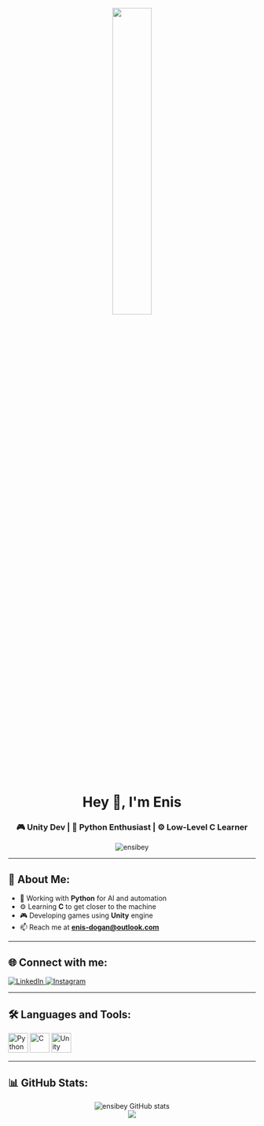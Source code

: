 <p align="center">
  <img src="https://i.gifer.com/53jt.gif" width="40%" />
</p>

<h1 align="center">Hey 👋, I'm Enis</h1>
<h3 align="center">🎮 Unity Dev | 🐍 Python Enthusiast | ⚙️ Low-Level C Learner</h3>

<p align="center">
  <img src="https://komarev.com/ghpvc/?username=ensibey&label=Profile%20views&color=0e75b6&style=flat" alt="ensibey" />
</p>

---

## 🧠 About Me:
- 🐍 Working with **Python** for AI and automation  
- ⚙️ Learning **C** to get closer to the machine  
- 🎮 Developing games using **Unity** engine  
- 📫 Reach me at **enis-dogan@outlook.com**

---

## 🌐 Connect with me:
<p align="left">
  <a href="https://www.linkedin.com/in/enis-do%C4%9Fan-29884a353/" target="_blank">
    <img src="https://img.shields.io/badge/LinkedIn-%230A66C2?style=for-the-badge&logo=linkedin&logoColor=white" alt="LinkedIn"/>
  </a>
  <a href="https://www.instagram.com/dogan.enis11?igsh=c2N2ZTN3dGlrZmdj" target="_blank">
    <img src="https://img.shields.io/badge/Instagram-%23E4405F?style=for-the-badge&logo=instagram&logoColor=white" alt="Instagram"/>
  </a>
</p>

---

## 🛠️ Languages and Tools:
<p align="left">
  <img src="https://cdn.jsdelivr.net/gh/devicons/devicon/icons/python/python-original.svg" height="40" alt="Python" />
  <img src="https://cdn.jsdelivr.net/gh/devicons/devicon/icons/c/c-original.svg" height="40" alt="C" />
  <img src="https://cdn.jsdelivr.net/gh/devicons/devicon/icons/unity/unity-original.svg" height="40" alt="Unity" />
</p>

---

## 📊 GitHub Stats:
<p align="center">
  <img src="https://github-readme-stats.vercel.app/api?username=ensibey&show_icons=true&theme=tokyonight" alt="ensibey GitHub stats" />
  <br/>
  <img src="https://github-readme-stats.vercel.app/api/top-langs/?username=ensibey&layout=compact&theme=tokyonight" />
</p>
